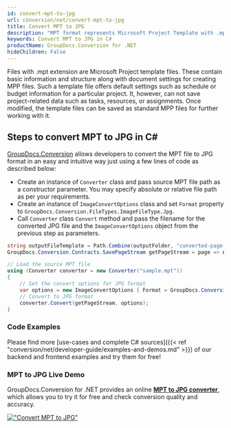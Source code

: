 ```yaml
---
id: convert-mpt-to-jpg
url: conversion/net/convert-mpt-to-jpg
title: Convert MPT to JPG
description: "MPT format represents Microsoft Project Template with .mpt extension. Learn how to convert MPT to JPG file programmatically in C# language using GroupDocs.Conversion for .NET library."
keywords: Convert MPT to JPG in C#
productName: GroupDocs.Conversion for .NET
hideChildren: False
---
```


Files with .mpt extension are Microsoft Project template files. These contain basic information and structure along with document settings for creating MPP files. Such a template file offers default settings such as schedule or budget information for a particular project. It, however, can not save project-related data such as tasks, resources, or assignments. Once modified, the template files can be saved as standard MPP files for further working with it.

## Steps to convert MPT to JPG in C#

[GroupDocs.Conversion](https://products.groupdocs.com/conversion/net) allows developers to convert the MPT file to JPG format in an easy and intuitive way just using a few lines of code as described below:

* Create an instance of `Converter` class and pass source MPT file path as a constructor parameter. You may specify absolute or relative file path as per your requirements. 
* Create an instance of `ImageConvertOptions` class and set `Format` property to `GroupDocs.Conversion.FileTypes.ImageFileType.Jpg`.
* Call `Converter` class `Convert` method and pass the filename for the converted JPG file and the `ImageConvertOptions` object from the previous step as parameters.

```csharp
string outputFileTemplate = Path.Combine(outputFolder, "converted-page-{0}.jpg");
GroupDocs.Conversion.Contracts.SavePageStream getPageStream = page => new FileStream(string.Format(outputFileTemplate, page), FileMode.Create);

// Load the source MPT file
using (Converter converter = new Converter("sample.mpt"))
{
    // Set the convert options for JPG format
    var options = new ImageConvertOptions { Format = GroupDocs.Conversion.FileTypes.ImageFileType.Jpg };   
    // Convert to JPG format
    converter.Convert(getPageStream, options);
}
```

### Code Examples

Please find more [use-cases and complete C# sources]({{< ref "conversion/net/developer-guide/examples-and-demos.md" >}}) of our backend and frontend examples and try them for free!

### MPT to JPG Live Demo

GroupDocs.Conversion for .NET provides an online [**MPT to JPG converter**](https://products.groupdocs.app/conversion/mpt-to-jpg), which allows you to try it for free and check conversion quality and accuracy.

[!["Convert MPT to JPG"](conversion/net/images/convert-to-jpg/convert-mpt-to-jpg.png)](https://products.groupdocs.app/conversion/mpt-to-jpg)